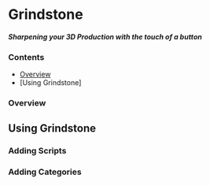 # Grindstone
#### *Sharpening your 3D Production with the touch of a button*


### Contents
- [Overview](https://github.com/sadams115/Grindstone/blob/master/README.md#overview)
- [Using Grindstone]

### Overview


## Using Grindstone


### Adding Scripts


### Adding Categories
